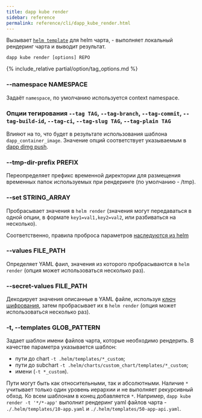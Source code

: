 ```yaml
---
title: dapp kube render
sidebar: reference
permalink: reference/cli/dapp_kube_render.html
---
```


Вызывает [`helm template`](https://docs.helm.sh/helm/#helm-template) для helm чарта, - выполняет локальный рендеринг чарта и выводит результат.

```
dapp kube render [options] REPO
```

{% include_relative partial/option/tag_options.md %}

### --namespace NAMESPACE
Задаёт `namespace`, по умолчанию используется context namespace.

### Опции тегирования `--tag TAG`, `--tag-branch`, `--tag-commit`, `--tag-build-id`, `--tag-ci`, `--tag-slug TAG`, `--tag-plain TAG`
Влияют на то, что будет в результате использования шаблона `dapp_container_image`. Значение опций соответствует указываемым в [dapp dimg push](dimg_push.html).

### --tmp-dir-prefix PREFIX
Переопределяет префикс временной директории для размещения временных папок используемых при рендеринге (по умолчанию - /tmp).

### --set STRING_ARRAY
Пробрасывает значения в `helm render` (значения могут передаваться в одной опции, в формате `key1=val1,key2=val2`, или разбиваться на несколько).

Соответственно, правила проброса параметров [наследуются из helm](https://github.com/helm/helm/blob/master/docs/using_helm.md#the-format-and-limitations-of---set)

### --values FILE_PATH
Определяет YAML фаил, значения из которого пробрасываются в `helm render` (опция может использоваться несколько раз).

### --secret-values FILE_PATH
Декодирует значения описанные в YAML файле, используя [ключ шифрования](kube_secret.html), затем пробрасывает их в `helm render` (опция может использоваться несколько раз).

### -t, --templates GLOB_PATTERN
Задает шаблон имени файлов чарта, которые необходимо рендерить. В качестве параметра указывается шаблон:
* пути до chart `-t .helm/templates/*_custom`;
* пути до subchart `-t .helm/charts/custom_chart/templates/*_custom`;
* имени (`-t *_custom`).

Пути могут быть как относительными, так и абсолютными. Наличие `*` учитывает только один уровень иерархии и не выполняет рекурсивный обход. Ко всем шаблонам в конец добавляется `*`. Например, `dapp kube render -t '*/*-app'` выполнит рендеринг yaml файлов чарта - `./.helm/templates/10-app.yaml` и `./.helm/templates/50-app-api.yaml`.
